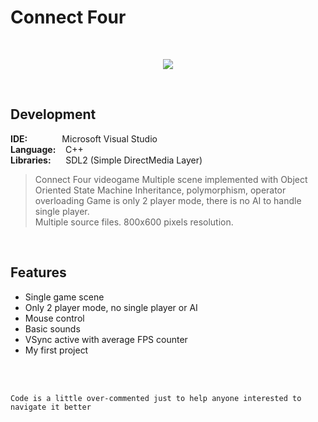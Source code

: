 # Connect Four
<br/>
<p align="center">
  <img src="http://emanuelecarrino.altervista.org/images/portfolio/connectfour_1024x768.png" />
</p>
<br/>

## Development
**IDE:** &nbsp;&nbsp;&nbsp;&nbsp;&nbsp;&nbsp;&nbsp;&nbsp;&nbsp;&nbsp;&nbsp;&nbsp; Microsoft Visual Studio  
**Language:** &nbsp;&nbsp; C++  
**Libraries:** &nbsp;&nbsp;&nbsp;&nbsp; SDL2 (Simple DirectMedia Layer)
<br/>
> Connect Four videogame
> Multiple scene implemented with Object Oriented State Machine
Inheritance, polymorphism, operator overloading
> Game is only 2 player mode, there is no AI to handle single player.  
> Multiple source files. 800x600 pixels resolution.
<br/>

## Features
* Single game scene
* Only 2 player mode, no single player or AI
* Mouse control
* Basic sounds
* VSync active with average FPS counter
* My first project

<br/>
<br/>

`Code is a little over-commented just to help anyone interested to navigate it better`
